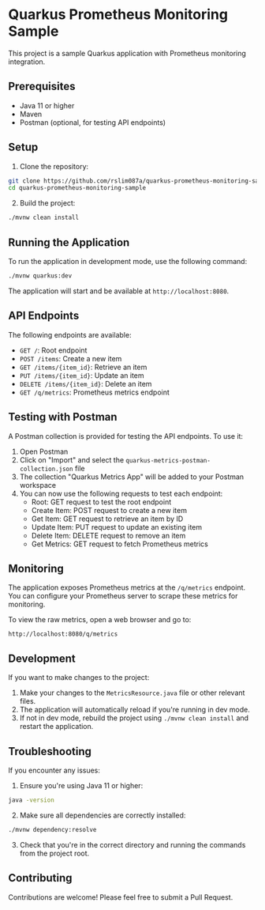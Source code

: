# Quarkus Prometheus Monitoring Sample

This project is a sample Quarkus application with Prometheus monitoring integration.

## Prerequisites

* Java 11 or higher
* Maven
* Postman (optional, for testing API endpoints)

## Setup

1. Clone the repository:

```bash
git clone https://github.com/rslim087a/quarkus-prometheus-monitoring-sample.git
cd quarkus-prometheus-monitoring-sample
```

2. Build the project:

```bash
./mvnw clean install
```

## Running the Application

To run the application in development mode, use the following command:

```bash
./mvnw quarkus:dev
```

The application will start and be available at `http://localhost:8080`.

## API Endpoints

The following endpoints are available:

* `GET /`: Root endpoint
* `POST /items`: Create a new item
* `GET /items/{item_id}`: Retrieve an item
* `PUT /items/{item_id}`: Update an item
* `DELETE /items/{item_id}`: Delete an item
* `GET /q/metrics`: Prometheus metrics endpoint

## Testing with Postman

A Postman collection is provided for testing the API endpoints. To use it:

1. Open Postman
2. Click on "Import" and select the `quarkus-metrics-postman-collection.json` file
3. The collection "Quarkus Metrics App" will be added to your Postman workspace
4. You can now use the following requests to test each endpoint:
   * Root: GET request to test the root endpoint
   * Create Item: POST request to create a new item
   * Get Item: GET request to retrieve an item by ID
   * Update Item: PUT request to update an existing item
   * Delete Item: DELETE request to remove an item
   * Get Metrics: GET request to fetch Prometheus metrics

## Monitoring

The application exposes Prometheus metrics at the `/q/metrics` endpoint. You can configure your Prometheus server to scrape these metrics for monitoring.

To view the raw metrics, open a web browser and go to:

```
http://localhost:8080/q/metrics
```

## Development

If you want to make changes to the project:

1. Make your changes to the `MetricsResource.java` file or other relevant files.
2. The application will automatically reload if you're running in dev mode.
3. If not in dev mode, rebuild the project using `./mvnw clean install` and restart the application.

## Troubleshooting

If you encounter any issues:

1. Ensure you're using Java 11 or higher:

```bash
java -version
```

2. Make sure all dependencies are correctly installed:

```bash
./mvnw dependency:resolve
```

3. Check that you're in the correct directory and running the commands from the project root.

## Contributing

Contributions are welcome! Please feel free to submit a Pull Request.